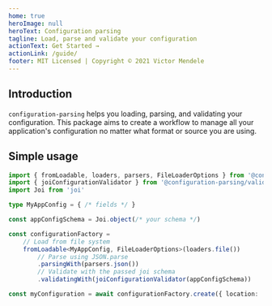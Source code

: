 ```yaml
---
home: true
heroImage: null
heroText: Configuration parsing
tagline: Load, parse and validate your configuration
actionText: Get Started →
actionLink: /guide/
footer: MIT Licensed | Copyright © 2021 Victor Mendele
---
```


## Introduction

`configuration-parsing` helps you loading, parsing, and validating your configuration. This package aims to create a workflow to manage all your application's configuration no matter what format or source you are using.

## Simple usage

```typescript
import { fromLoadable, loaders, parsers, FileLoaderOptions } from '@configuration-parsing/core'
import { joiConfigurationValidator } from '@configuration-parsing/validator-joi'
import Joi from 'joi'

type MyAppConfig = { /* fields */ }

const appConfigSchema = Joi.object(/* your schema */)

const configurationFactory = 
    // Load from file system
    fromLoadable<MyAppConfig, FileLoaderOptions>(loaders.file())
        // Parse using JSON.parse
        .parsingWith(parsers.json())
        // Validate with the passed joi schema
        .validatingWith(joiConfigurationValidator(appConfigSchema))

const myConfiguration = await configurationFactory.create({ location: 'path/to/my/config.json' })

```

